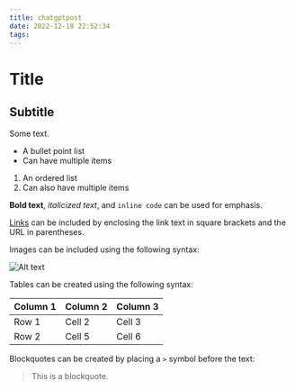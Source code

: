 ```yaml
---
title: chatgptpost
date: 2022-12-18 22:52:34
tags:
---
```



# Title

## Subtitle

Some text.

- A bullet point list
- Can have multiple items

1. An ordered list
2. Can also have multiple items

**Bold text**, *italicized text*, and `inline code` can be used for emphasis.

[Links](http://example.com) can be included by enclosing the link text in square brackets and the URL in parentheses.

Images can be included using the following syntax:

![Alt text](image.jpg)

Tables can be created using the following syntax:

| Column 1 | Column 2 | Column 3 |
|----------|----------|----------|
| Row 1    | Cell 2   | Cell 3   |
| Row 2    | Cell 5   | Cell 6   |

Blockquotes can be created by placing a `>` symbol before the text:

> This is a blockquote.